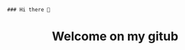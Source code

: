 <!DOCTYPE html>
<html lang="en">
<head>
    <meta charset="UTF-8">
    <meta http-equiv="X-UA-Compatible" content="IE=edge">
    <meta name="viewport" content="width=device-width, initial-scale=1.0">
 
</head>
<body>

    ### Hi there 👋

<h1 style="text-align: center;">Welcome on my gitub</h1>

    
</body>
</html>


